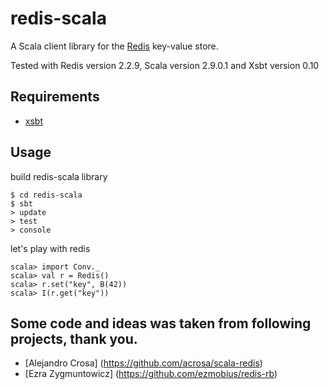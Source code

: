 # redis-scala

A Scala client library for the [Redis](http://redis.io/) key-value store.

Tested with Redis version 2.2.9, Scala version 2.9.0.1 and Xsbt version 0.10


## Requirements

- [xsbt](https://github.com/harrah/xsbt/wiki/Setup)

## Usage

build redis-scala library

    $ cd redis-scala
    $ sbt
    > update
    > test
    > console

let's play with redis

    scala> import Conv._
    scala> val r = Redis()
    scala> r.set("key", B(42))
    scala> I(r.get("key"))


## Some code and ideas was taken from following projects, thank you.

- [Alejandro Crosa] (https://github.com/acrosa/scala-redis)
- [Ezra Zygmuntowicz] (https://github.com/ezmobius/redis-rb)



